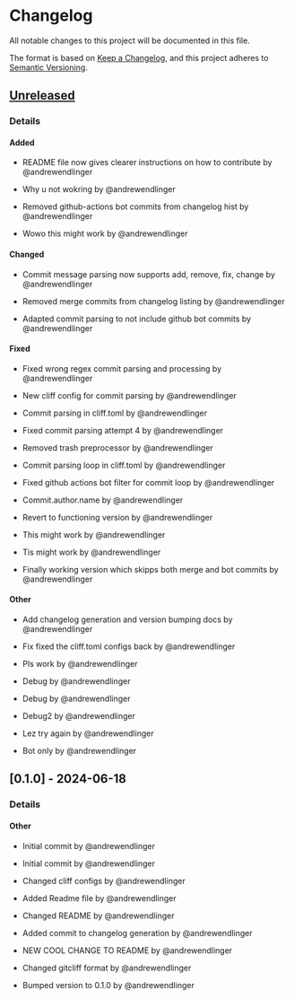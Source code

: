 # Changelog

All notable changes to this project will be documented in this file.

The format is based on [Keep a Changelog](https://keepachangelog.com/en/1.0.0/),
and this project adheres to [Semantic Versioning](https://semver.org/spec/v2.0.0.html).

## [Unreleased]
### Details
#### Added

- README file now gives clearer instructions on how to contribute by @andrewendlinger

- Why u not wokring by @andrewendlinger

- Removed github-actions bot commits from changelog hist by @andrewendlinger

- Wowo this might work by @andrewendlinger

#### Changed

- Commit message parsing now supports add, remove, fix, change by @andrewendlinger

- Removed merge commits from changelog listing by @andrewendlinger

- Adapted commit parsing to not include github bot commits by @andrewendlinger

#### Fixed

- Fixed wrong regex commit parsing and processing by @andrewendlinger

- New cliff config for commit parsing by @andrewendlinger

- Commit parsing in cliff.toml by @andrewendlinger

- Fixed commit parsing attempt 4 by @andrewendlinger

- Removed trash preprocessor by @andrewendlinger

- Commit parsing loop in cliff.toml by @andrewendlinger

- Fixed github actions bot filter for commit loop by @andrewendlinger

- Commit.author.name by @andrewendlinger

- Revert to functioning version by @andrewendlinger

- This might work by @andrewendlinger

- Tis might work by @andrewendlinger

- Finally working version which skipps both merge and bot commits by @andrewendlinger

#### Other


- Add changelog generation and version bumping docs by @andrewendlinger


- Fix fixed the cliff.toml configs back by @andrewendlinger









- Pls work by @andrewendlinger

- Debug by @andrewendlinger


- Debug by @andrewendlinger

- Debug2 by @andrewendlinger


- Lez try again by @andrewendlinger

- Bot only by @andrewendlinger


## [0.1.0] - 2024-06-18
### Details
#### Other

- Initial commit by @andrewendlinger

- Initial commit by @andrewendlinger

- Changed cliff configs by @andrewendlinger

- Added Readme file by @andrewendlinger

- Changed README by @andrewendlinger

- Added commit to changelog generation by @andrewendlinger

- NEW COOL CHANGE TO README by @andrewendlinger

- Changed gitcliff format by @andrewendlinger



- Bumped version to 0.1.0 by @andrewendlinger

[unreleased]: https://github.com/andrewendlinger/test_data/compare/v0.1.0..HEAD

<!-- generated by git-cliff -->
